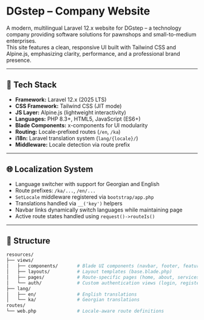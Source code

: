 # DGstep – Company Website

A modern, multilingual Laravel 12.x website for DGstep – a technology company providing software solutions for pawnshops and small-to-medium enterprises.  
This site features a clean, responsive UI built with Tailwind CSS and Alpine.js, emphasizing clarity, performance, and a professional brand presence.

---

## 🚀 Tech Stack

- **Framework:** Laravel 12.x (2025 LTS)
- **CSS Framework:** Tailwind CSS (JIT mode)
- **JS Layer:** Alpine.js (lightweight interactivity)
- **Languages:** PHP 8.3+, HTML5, JavaScript (ES6+)
- **Blade Components:** x-components for UI modularity
- **Routing:** Locale-prefixed routes (`/en`, `/ka`)
- **i18n:** Laravel translation system (`lang/{locale}/`)
- **Middleware:** Locale detection via route prefix

---

## 🌐 Localization System

- Language switcher with support for Georgian and English
- Route prefixes: `/ka/...`, `/en/...`  
- `SetLocale` middleware registered via `bootstrap/app.php`
- Translations handled via `__('key')` helpers
- Navbar links dynamically switch languages while maintaining page
- Active route states handled using `request()->routeIs()`

---

## 🧱 Structure

```bash
resources/
├── views/
│   ├── components/       # Blade UI components (navbar, footer, features, etc.)
│   ├── layouts/          # Layout templates (base.blade.php)
│   ├── pages/            # Route-specific pages (home, about, services, etc.)
│   └── auth/             # Custom authentication views (login, register, etc.)
├── lang/
│   ├── en/               # English translations
│   └── ka/               # Georgian translations
routes/
└── web.php               # Locale-aware route definitions
